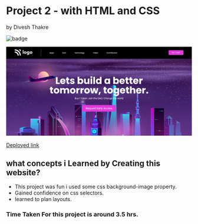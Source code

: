 # Project 2 - with HTML and CSS

by Divesh Thakre


 ![badge](https://img.shields.io/badge/Project-5-blue)


![preview](./assets/05.jpg)

[Deployed link ](https://divesh5.netlify.app/)

## what concepts i Learned by Creating this website?

- This project was fun i used some css background-image property.
- Gained confidence on css selectors.
- learned to plan layouts.


### Time Taken For this project is around 3.5 hrs.
